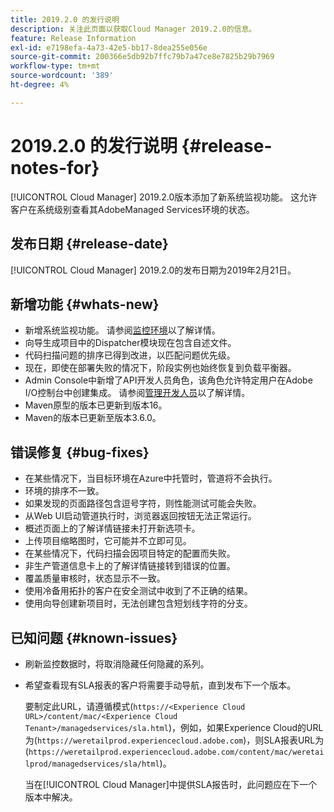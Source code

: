 ```yaml
---
title: 2019.2.0 的发行说明
description: 关注此页面以获取Cloud Manager 2019.2.0的信息。
feature: Release Information
exl-id: e7198efa-4a73-42e5-bb17-8dea255e056e
source-git-commit: 200366e5db92b7ffc79b7a47ce8e7825b29b7969
workflow-type: tm+mt
source-wordcount: '389'
ht-degree: 4%

---
```


# 2019.2.0 的发行说明 {#release-notes-for}

[!UICONTROL Cloud Manager] 2019.2.0版本添加了新系统监视功能。 这允许客户在系统级别查看其AdobeManaged Services环境的状态。


## 发布日期 {#release-date}

[!UICONTROL Cloud Manager] 2019.2.0的发布日期为2019年2月21日。

## 新增功能 {#whats-new}

* 新增系统监视功能。 请参阅[监控环境](/help/using/monitoring-environments.md)以了解详情。
* 向导生成项目中的Dispatcher模块现在包含自述文件。
* 代码扫描问题的排序已得到改进，以匹配问题优先级。
* 现在，即使在部署失败的情况下，阶段实例也始终恢复到负载平衡器。
* Admin Console中新增了API开发人员角色，该角色允许特定用户在Adobe I/O控制台中创建集成。 请参阅[管理开发人员](https://www.adobe.com/go/aac_api_prod_learn)以了解详情。
* Maven原型的版本已更新到版本16。
* Maven的版本已更新至版本3.6.0。

## 错误修复 {#bug-fixes}

* 在某些情况下，当目标环境在Azure中托管时，管道将不会执行。
* 环境的排序不一致。
* 如果发现的页面路径包含逗号字符，则性能测试可能会失败。
* 从Web UI启动管道执行时，浏览器返回按钮无法正常运行。
* 概述页面上的了解详情链接未打开新选项卡。
* 上传项目缩略图时，它可能并不立即可见。
* 在某些情况下，代码扫描会因项目特定的配置而失败。
* 非生产管道信息卡上的了解详情链接转到错误的位置。
* 覆盖质量审核时，状态显示不一致。
* 使用冷备用拓扑的客户在安全测试中收到了不正确的结果。
* 使用向导创建新项目时，无法创建包含短划线字符的分支。

## 已知问题 {#known-issues}

* 刷新监控数据时，将取消隐藏任何隐藏的系列。
* 希望查看现有SLA报表的客户将需要手动导航，直到发布下一个版本。

  要制定此URL，请遵循模式(`https://<Experience Cloud URL>/content/mac/<Experience Cloud Tenant>/managedservices/sla.html`)，例如，如果Experience Cloud的URL为(`https://weretailprod.experiencecloud.adobe.com`)，则SLA报表URL为(`https://weretailprod.experiencecloud.adobe.com/content/mac/weretailprod/managedservices/sla/html`)。

  当在[!UICONTROL Cloud Manager]中提供SLA报告时，此问题应在下一个版本中解决。

